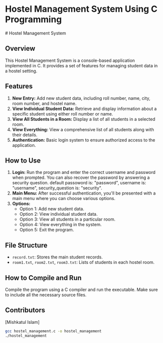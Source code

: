 <p style="text-align: center;"><h1>Hostel Management System Using C Programming</h1></p>
# Hostel Management System

## Overview
This Hostel Management System is a console-based application implemented in C. It provides a set of features for managing student data in a hostel setting.

## Features
1. **New Entry:** Add new student data, including roll number, name, city, room number, and hostel name.
2. **View Individual Student Data:** Retrieve and display information about a specific student using either roll number or name.
3. **View All Students in a Room:** Display a list of all students in a selected room.
4. **View Everything:** View a comprehensive list of all students along with their details.
5. **Authentication:** Basic login system to ensure authorized access to the application.

## How to Use
1. **Login:** Run the program and enter the correct username and password when prompted. You can also recover the password by answering a security question.
default passoword is: "password", username is: "username", security_question is: "security".
2. **Main Menu:** After successful authentication, you'll be presented with a main menu where you can choose various options.
3. **Options:**
   - Option 1: Add new student data.
   - Option 2: View individual student data.
   - Option 3: View all students in a particular room.
   - Option 4: View everything in the system.
   - Option 5: Exit the program.

## File Structure
- `record.txt`: Stores the main student records.
- `room1.txt`, `room2.txt`, `room3.txt`: Lists of students in each hostel room.

## How to Compile and Run
Compile the program using a C compiler and run the executable. Make sure to include all the necessary source files.

## Contributors
[Mishkatul Islam]

```bash
gcc hostel_management.c -o hostel_management
./hostel_management


